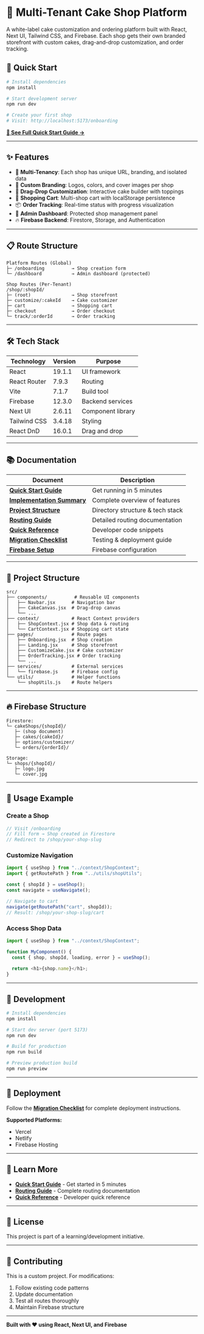 # 🎂 Multi-Tenant Cake Shop Platform

A white-label cake customization and ordering platform built with React, Next UI, Tailwind CSS, and Firebase. Each shop gets their own branded storefront with custom cakes, drag-and-drop customization, and order tracking.

## 🚀 Quick Start

```bash
# Install dependencies
npm install

# Start development server
npm run dev

# Create your first shop
# Visit: http://localhost:5173/onboarding
```

**[📖 See Full Quick Start Guide →](docs/QUICK_START.md)**

---

## ✨ Features

- 🏪 **Multi-Tenancy**: Each shop has unique URL, branding, and isolated data
- 🎨 **Custom Branding**: Logos, colors, and cover images per shop
- 🎂 **Drag-Drop Customization**: Interactive cake builder with toppings
- 🛒 **Shopping Cart**: Multi-shop cart with localStorage persistence
- 📦 **Order Tracking**: Real-time status with progress visualization
- 🔐 **Admin Dashboard**: Protected shop management panel
- 🔥 **Firebase Backend**: Firestore, Storage, and Authentication

---

## 📋 Route Structure

```
Platform Routes (Global)
├─ /onboarding          → Shop creation form
└─ /dashboard           → Admin dashboard (protected)

Shop Routes (Per-Tenant)
/shop/:shopId/
├─ (root)               → Shop storefront
├─ customize/:cakeId    → Cake customizer
├─ cart                 → Shopping cart
├─ checkout             → Order checkout
└─ track/:orderId       → Order tracking
```

---

## 🛠️ Tech Stack

| Technology | Version | Purpose |
|------------|---------|---------|
| React | 19.1.1 | UI framework |
| React Router | 7.9.3 | Routing |
| Vite | 7.1.7 | Build tool |
| Firebase | 12.3.0 | Backend services |
| Next UI | 2.6.11 | Component library |
| Tailwind CSS | 3.4.18 | Styling |
| React DnD | 16.0.1 | Drag and drop |

---

## 📚 Documentation

| Document | Description |
|----------|-------------|
| **[Quick Start Guide](docs/QUICK_START.md)** | Get running in 5 minutes |
| **[Implementation Summary](docs/IMPLEMENTATION_SUMMARY.md)** | Complete overview of features |
| **[Project Structure](docs/PROJECT_STRUCTURE.md)** | Directory structure & tech stack |
| **[Routing Guide](docs/ROUTING_GUIDE.md)** | Detailed routing documentation |
| **[Quick Reference](docs/QUICK_REFERENCE.md)** | Developer code snippets |
| **[Migration Checklist](docs/MIGRATION_CHECKLIST.md)** | Testing & deployment guide |
| **[Firebase Setup](docs/FIREBASE_SETUP.md)** | Firebase configuration |

---

## 🎯 Project Structure

```
src/
├── components/          # Reusable UI components
│   ├── Navbar.jsx      # Navigation bar
│   ├── CakeCanvas.jsx  # Drag-drop canvas
│   └── ...
├── context/            # React Context providers
│   ├── ShopContext.jsx # Shop data & routing
│   └── CartContext.jsx # Shopping cart state
├── pages/              # Route pages
│   ├── Onboarding.jsx  # Shop creation
│   ├── Landing.jsx     # Shop storefront
│   ├── CustomizeCake.jsx # Cake customizer
│   ├── OrderTracking.jsx # Order tracking
│   └── ...
├── services/           # External services
│   └── firebase.js     # Firebase config
└── utils/              # Helper functions
    └── shopUtils.js    # Route helpers
```

---

## 🔥 Firebase Structure

```
Firestore:
└─ cakeShops/{shopId}/
   ├─ (shop document)
   ├─ cakes/{cakeId}/
   ├─ options/customizer/
   └─ orders/{orderId}/

Storage:
└─ shops/{shopId}/
   ├─ logo.jpg
   └─ cover.jpg
```

---

## 🎨 Usage Example

### Create a Shop
```javascript
// Visit /onboarding
// Fill form → Shop created in Firestore
// Redirect to /shop/your-shop-slug
```

### Customize Navigation
```javascript
import { useShop } from "../context/ShopContext";
import { getRoutePath } from "../utils/shopUtils";

const { shopId } = useShop();
const navigate = useNavigate();

// Navigate to cart
navigate(getRoutePath("cart", shopId));
// Result: /shop/your-shop-slug/cart
```

### Access Shop Data
```javascript
import { useShop } from "../context/ShopContext";

function MyComponent() {
  const { shop, shopId, loading, error } = useShop();
  
  return <h1>{shop.name}</h1>;
}
```

---

## 🧪 Development

```bash
# Install dependencies
npm install

# Start dev server (port 5173)
npm run dev

# Build for production
npm run build

# Preview production build
npm run preview
```

---

## 🚀 Deployment

Follow the **[Migration Checklist](docs/MIGRATION_CHECKLIST.md)** for complete deployment instructions.

**Supported Platforms:**
- Vercel
- Netlify
- Firebase Hosting

---

## 📖 Learn More

- **[Quick Start Guide](docs/QUICK_START.md)** - Get started in 5 minutes
- **[Routing Guide](docs/ROUTING_GUIDE.md)** - Complete routing documentation
- **[Quick Reference](docs/QUICK_REFERENCE.md)** - Developer quick reference

---

## 📝 License

This project is part of a learning/development initiative.

---

## 🤝 Contributing

This is a custom project. For modifications:
1. Follow existing code patterns
2. Update documentation
3. Test all routes thoroughly
4. Maintain Firebase structure

---

**Built with ❤️ using React, Next UI, and Firebase**